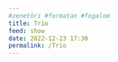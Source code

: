 ```yaml
---
#zenetöri #formatan #fogalom
title: Trio
feed: show
date: 2022-12-23 17:30
permalink: /Trio
---
```

